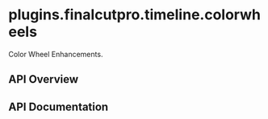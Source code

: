 # plugins.finalcutpro.timeline.colorwheels

Color Wheel Enhancements.

## API Overview

## API Documentation

